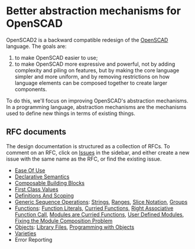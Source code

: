 # Better abstraction mechanisms for OpenSCAD
OpenSCAD2 is a backward compatible redesign of the [OpenSCAD](http://openscad.org/) language.
The goals are:
 1. to make OpenSCAD easier to use;
 2. to make OpenSCAD more expressive and powerful, not by adding complexity and piling on features, but by making the core language simpler and more uniform, and by removing restrictions on how language elements can be composed together to create larger components.

To do this, we'll focus on improving OpenSCAD's abstraction mechanisms. In a programming language, abstraction mechanisms are the mechanisms used to define new things in terms of existing things.

## RFC documents
The design documentation is structured as a collection of RFCs.
To comment on an RFC, click on [Issues](//github.com/doug-moen/openscad2/issues)
in the sidebar, and either create a new issue with the same name as the RFC, or find the existing issue.
* [Ease Of Use](rfc/Ease_Of_Use.md)
* [Declarative Semantics](rfc/Declarative_Semantics.md)
* [Composable Building Blocks](rfc/Composable_Building_Blocks.md)
* [First Class Values](rfc/First_Class_Values.md)
* [Definitions And Scoping](rfc/Definitions_And_Scoping.md)
* [Generic Sequence Operations](rfc/Sequences.md):
    [Strings](rfc/Sequences.md#generalized-strings),
    [Ranges](rfc/Sequences.md#generalized-ranges),
    [Slice Notation](rfc/Sequences.md#generalized-slice-notation),
    [Groups](rfc/Sequences.md#unify-lists-and-groups)
* [Functions](rfc/Functions.md):
    [Function Literals](rfc/Functions.md#function-literals),
    [Curried Functions](rfc/Functions.md#curried-functions),
    [Right Associative Function Call](rfc/Functions.md#right-associative-function-call),
    [Modules are Curried Functions](rfc/Functions.md#modules-are-curried-functions),
    [User Defined Modules](rfc/Functions.md#user-defined-modules),
    [Fixing the Module Composition Problem](rfc/Functions.md#fixing-the-module-composition-problem)
* [Objects](rfc/Objects.md):
    [Library Files](rfc/Objects.md#library-files),
    [Programming with Objects](rfc/Objects.md#jprogramming-with-objects)
* [Varieties](rfc/Varieties.md)
* Error Reporting
